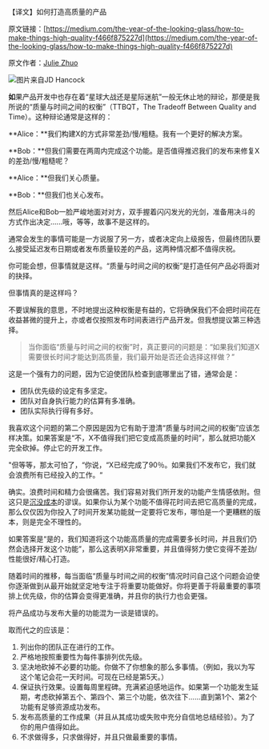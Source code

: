 【译文】如何打造高质量的产品

原文链接：[https://medium.com/the-year-of-the-looking-glass/how-to-make-things-high-quality-f466f875227d](https://medium.com/the-year-of-the-looking-glass/how-to-make-things-high-quality-f466f875227d)

原文作者：[Julie Zhuo](https://medium.com/@joulee)

![图片来自[JD Hancock](https://www.flickr.com/photos/jdhancock/)](https://i.imgur.com/aOTrLhN.jpg)

**如**果产品开发中也存在着“星球大战还是星际迷航”一般无休止地的辩论，那便是我所说的“质量与时间之间的权衡”（TTBQT，The Tradeoff Between Quality and Time）。这种辩论通常是这样的：

**Alice：**我们构建X的方式非常差劲/慢/粗糙。我有一个更好的解决方案。

**Bob：**但我们需要在两周内完成这个功能。是否值得推迟我们的发布来修复X的差劲/慢/粗糙呢？

**Alice：**但我们关心质量。

**Bob：**但我们也关心发布。

然后Alice和Bob一脸严峻地面对对方，双手握着闪闪发光的光剑，准备用决斗的方式作出决定......哦，等等，故事不是这样的。

通常会发生的事情可能是一方说服了另一方，或者决定向上级报告，但最终团队要么接受延迟发布日期或者发布质量较差的产品，这两种情况都不值得庆祝。

你可能会想，但事情就是这样。“质量与时间之间的权衡”是打造任何产品必将面对的抉择。

但事情真的是这样吗？

不要误解我的意思，不时地提出这种权衡是有益的，它将确保我们不会把时间花在收益甚微的提升上，亦或者仅按照发布时间表进行产品开发。但我想提议第三种选择。

> 当你面临“质量与时间之间的权衡”时，真正要问的问题是：“如果我们知道X需要很长时间才能达到高质量，我们最开始是否还会选择这样做？”

这是一个强有力的问题，因为它迫使团队检查到底哪里出了错，通常会是：

- 团队优先级的设定有多坚定。
- 团队对自身执行能力的估算有多准确。
- 团队实际执行得有多好。

我喜欢这个问题的第二个原因是因为它有助于澄清“质量与时间之间的权衡”应该怎样决策。如果答案是“不，X不值得我们把它变成高质量的时间”，那么就把功能X完全砍掉。停止它的开发工作。

"但等等，那太可怕了，“你说，“X已经完成了90％。如果我们不发布它，我们就会浪费所有已经投入的工作。“

确实。浪费时间和精力会很痛苦。我们容易对我们所开发的功能产生情感依附。但这只是[沉没成本](http://time.com/5347133/sunk-cost-fallacy-decisions/)的谬误。如果你认为某个功能不值得花时间去把它高质量的完成，那么仅仅因为你投入了时间开发某功能就一定要将它发布，哪怕是一个更糟糕的版本，则是完全不理性的。

如果答案是“是的，我们知道将这个功能高质量的完成需要多长时间，并且我们仍然会选择开发这个功能”，那么这表明X非常重要，并且值得努力使它变得不差劲/性能很好/精心打造。

随着时间的推移，每当面临“质量与时间之间的权衡”情况时问自己这个问题会迫使你逐渐做到从最开始就坚定地专注于将重要功能做好。你将更善于将最重要的事项排上优先级，你的估算会变得更准确，并且你的执行力也会更强。

将产品成功与发布大量的功能混为一谈是错误的。

取而代之的应该是：

1. 列出你的团队正在进行的工作。
2. 严格地按照重要性为每件事排列优先级。
3. 坚决地砍掉不必要的功能。你做不了你想象的那么多事情。（例如，我以为写这个笔记会花一天时间。可现在已经是第5天。）
4. 保证执行效果。设置每周里程碑。充满紧迫感地运作。如果第一个功能发生延期，考虑砍掉第五个、第四个、第三个功能，依次往下......直到第1个、第2个功能有足够资源成功发布。
5. 发布高质量的工作成果（并且从其成功或失败中充分自信地总结经验）。为了你的用户值得如此。
6. 不求做得多，只求做得好，并且只做最重要的事情。